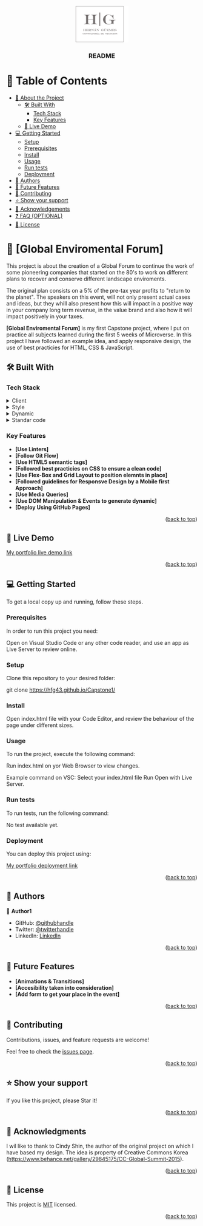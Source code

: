 <a name="readme-top"></a>


<div align="center">
  
  <img src="./Images/Logo HG.png" alt="logo" width="140"  height="auto" />
  <br/>

  <h3><b>README</b></h3>

</div>

# 📗 Table of Contents

- [📖 About the Project](#about-project)
  - [🛠 Built With](#built-with)
    - [Tech Stack](#tech-stack)
    - [Key Features](#key-features)
  - [🚀 Live Demo](#live-demo)
- [💻 Getting Started](#getting-started)
  - [Setup](#setup)
  - [Prerequisites](#prerequisites)
  - [Install](#install)
  - [Usage](#usage)
  - [Run tests](#run-tests)
  - [Deployment](#deployment)
- [👥 Authors](#authors)
- [🔭 Future Features](#future-features)
- [🤝 Contributing](#contributing)
- [⭐️ Show your support](#support)
- [🙏 Acknowledgements](#acknowledgements)
- [❓ FAQ (OPTIONAL)](#faq)
- [📝 License](#license)


# 📖 [Global Enviromental Forum] <a name="about-project"></a>

This project is about the creation of a Global Forum to continue the work of some pioneering companies that started on the 80's to work on different plans to recover and conserve different landscape enviroments.

The original plan consists on a 5% of the pre-tax year profits to "return to the planet". The speakers on this event, will not only present actual cases and ideas, but they whill also present how this will impact in a positive way in your company long term revenue, in the value brand and also how it will impact positively in your taxes.

**[Global Enviromental Forum]** is my first Capstone project, where I put on practice all subjects learned during the first 5 weeks of Microverse. In this project I have followed an example idea, and apply responsive design, the use of best practicies for HTML, CSS & JavaScript.

## 🛠 Built With <a name="built-with"></a>

### Tech Stack <a name="tech-stack"></a>

<details>
  <summary>Client</summary>
  <ul>
    <li><a href="#">HTML</a></li>
  </ul>
</details>

<details>
  <summary>Style</summary>
  <ul>
    <li><a href="#">CSS</a></li>
  </ul>
</details>

<details>
  <summary>Dynamic</summary>
  <ul>
    <li><a href="#">JavaScript</a></li>
  </ul>
</details>

<details>
<summary>Standar code</summary>
  <ul>
    <li><a href="#">Linters</a></li>
  </ul>
</details>

### Key Features <a name="key-features"></a>

- **[Use Linters]**
- **[Follow Git Flow]**
- **[Use HTML5 semantic tags]**
- **[Followed best practicies on CSS to ensure a clean code]**
- **[Use Flex-Box and Grid Layout to position elemnts in place]**
- **[Followed guidelines for Responsve Design by a Mobile first Approach]**
- **[Use Media Queries]**
- **[Use DOM Manipulation & Events to generate dynamic]**
- **[Deploy Using GitHub Pages]**

<p align="right">(<a href="#readme-top">back to top</a>)</p>

## 🚀 Live Demo <a name="live-demo"></a>

[My portfolio live demo link](https://hfg43.github.io/Capstone1/)

<p align="right">(<a href="#readme-top">back to top</a>)</p>

## 💻 Getting Started <a name="getting-started"></a>

To get a local copy up and running, follow these steps.

### Prerequisites

In order to run this project you need:

Open on Visual Studio Code or any other code reader, and use an app as Live Server to review online.
### Setup

Clone this repository to your desired folder:

git clone https://hfg43.github.io/Capstone1/

### Install

Open index.html file with your Code Editor, and review the behaviour of the page under different sizes.

### Usage

To run the project, execute the following command:

Run index.html on yor Web Browser to view changes.

Example command on VSC: 
Select your index.html file
Run Open with Live Server.

### Run tests

To run tests, run the following command:

No test available yet.

### Deployment

You can deploy this project using:

[My portfolio deployment link](https://hfg43.github.io/Capstone1/)

<p align="right">(<a href="#readme-top">back to top</a>)</p>


## 👥 Authors <a name="authors"></a>

👤 **Author1**

- GitHub: [@githubhandle](https://github.com/HFG43)
- Twitter: [@twitterhandle](https://twitter.com/HFG_43)
- LinkedIn: [LinkedIn](https://www.linkedin.com/in/hern%C3%A1n-g%C3%BCemes-a440591b/)

<p align="right">(<a href="#readme-top">back to top</a>)</p>

## 🔭 Future Features <a name="future-features"></a>

- **[Animations & Transitions]**
- **[Accesibility taken into consideration]**
- **[Add form to get your place in the event]**

<p align="right">(<a href="#readme-top">back to top</a>)</p>


## 🤝 Contributing <a name="contributing"></a>

Contributions, issues, and feature requests are welcome!

Feel free to check the [issues page](../../issues/).

<p align="right">(<a href="#readme-top">back to top</a>)</p>


## ⭐️ Show your support <a name="support"></a>

If you like this project, please Star it!

<p align="right">(<a href="#readme-top">back to top</a>)</p>

## 🙏 Acknowledgments <a name="acknowledgements"></a>

I wil like to thank to Cindy Shin, the author of the original project on which I have based my design. The idea is property of Creative Commons Korea (https://www.behance.net/gallery/29845175/CC-Global-Summit-2015). 

<p align="right">(<a href="#readme-top">back to top</a>)</p>


## 📝 License <a name="license"></a>

This project is [MIT](./LICENSE) licensed.

<p align="right">(<a href="#readme-top">back to top</a>)</p>